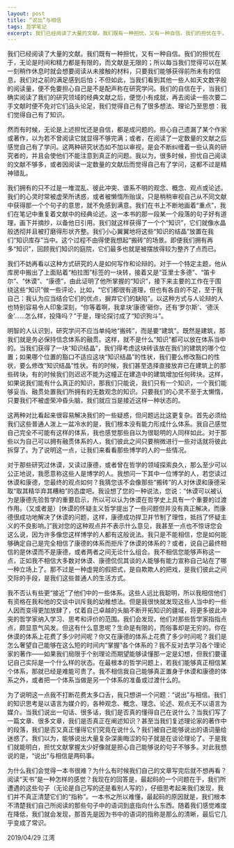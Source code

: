 ```yaml
---
layout: post
title: “说出”与相信
tags: 哲学笔记
excerpt: 我们已经阅读了大量的文献。我们既有一种担忧，又有一种自信。我们的担忧在于，无论是时间和精力都是有限的，而文献是无限的；所以每当我们觉得可以在某一刻稍作休息时就会想要阅读从未接触的材料，只要我们能够获得前所未有的信息，我们对之前的满足感到后怕；不但如此，当我们看到其他一些人如天文数字般的阅读量，便不免要担心自己是不是配声称在研究学问。
---
```


我们已经阅读了大量的文献。我们既有一种担忧，又有一种自信。我们的担忧在于，无论是时间和精力都是有限的，而文献是无限的；所以每当我们觉得可以在某一刻稍作休息时就会想要阅读从未接触的材料，只要我们能够获得前所未有的信息，我们对之前的满足感到后怕；不但如此，当我们看到其他一些人如天文数字般的阅读量，便不免要担心自己是不是配声称在研究学问。我们的自信在于，当我们确实阅读了我们的研究领域的经典文献之后，便觉小有成就，再去阅读一些次要二手文献时便不免对它们品头论足，我们觉得自己有了很多想法、理论乃至思想：我们觉得自己有了知识。 

然而有时候，无论是上述担忧还是自信，都是成问题的。担心自己遗漏了某个作家或著作，以为若不曾阅读它就显得不够完满；或者，在阅读了一定数量的文献之后感觉自己有了学问。这两种研究状态如不加以审视，是会不断纠缠着一些认真的研究者的，并且会使他们不能注意到真正的问题。我以为，很多时候，担忧自己阅读的文献不够多，或者因阅读一定数量的文献后而觉得自己有了学问，这都不过是精神错乱。

我们拥有的只不过是一堆混乱、彼此冲突、谱系不明的观念、概念、观点或论述。我们的心灵时常被虚荣所诱惑，或者被懒惰所贻误，只是稍稍审视自己从不同文献中获得那一个个句子的意思，就不免感到满意。我们在书上不断地画着“重点”，我们在笔记中重复着文献中的经典论述。这一本书的那一段某一个段落的句子好有道理，画下并摘抄，以备他日引用。我们就这样获得了一个个“知识”，它们就像水晶般透彻并且被打磨得形状齐整。我们小心翼翼地将这些“知识的结晶”放置在我们“知识库存”当中。这个过程不由得使我想起“搬砖”的场景。即便我们拥有再多“知识”，回顾我们知识的庭院，它们最多也就是被摆放得较为整齐了点而已。

我们不妨再看以这种方式研究的人是如何写作和论辩的。对于一个特定主题，他从库房中搬出了上面贴着“柏拉图”标签的一块转，接着又是“亚里士多德”、“笛卡尔”、“休谟”、“康德”，由此证明了他所掌握的“知识”，接下来主要的工作在于围绕这些“知识”做一些评论，比如，“它们都很有道理，但也有各自的不足，至于我自己：我认为应当结合它们的优点，摒弃它们的缺陷”。以这种方式与人论辩的人也特别容易令人印象深刻，“你等着啊，我拿块‘康德’砸你，还有‘罗尔斯’、‘德沃金’……怎么样，投降吗？”于是，理论探讨成了“知识狗斗”。 

明智的人认识到，研究学问不应当单纯地“搬砖”，而是要“建筑”。既然是建筑，那我们就是务必保持信念体系的融贯。这样，就不是什么“知识”都可以放在体系当中的。当我们获得了一块“知识结晶”，我们得考虑这块砖该放在我们的建筑的哪个位置；如果哪个位置的豁口不适应这块“知识结晶”的性状，我们要么修改豁口的性状，要么修改“知识结晶”性状。有的时候，我们甚至选择直接放弃已在建筑上的那些砖块，有的时候我们则迟迟不能为这幢正在建造中的建筑增加任何砖块。这样，如果说我们能有什么真正的知识，那我们只能说，我们只有一个知识，一个我们能够妥当、融贯处置我们所拥有的无数观念的知识。只要我们的心灵不至于太懒惰，只要我们不被虚荣冲昏头脑，我们就应当是接近这样一种状态的。

这两种对比看起来很容易解决我们的一些疑惑，但问题远比这更复杂。首先必须给我们这些普通人泼上一盆冷水的是，我们根本没有能力形成什么体系。我自己感觉自己完全不可能有这样的体系，我也感觉那些自以为很聪明的人同样如此。对于那些以为自己可以拥有融贯体系的人，我们彼此之间只要稍微进行一些对话就将彼此拆穿了。为了说明这一点，让我们来看看那些博学的人的一些情况。

对于那些研究过休谟，又读过康德，或者曾在哲学的领域探索良久，那么至少可以公正地说，我愿意称这些人是博学的人。我想问一下其中一位博学的人，若您读过休谟和康德，您最终的观点如何？我猜您该不会像那些“搬砖”的人对休谟和康德采取“取其精华弃其糟粕”的态度吧。我设想了您的一种说法，您说：“休谟可以被认为是康德先验哲学的重要启示，所以可以认为休谟在哲学史上具有一个重要的过渡作用。（又或者是）[休谟的怀疑主义哲学提出了一些问题但并没有真正解决，而康德很成功地解决了休谟的问题，这样，康德成功捍卫并节制了理性，抵挡了怀疑主义的不良影响。]”我对您的这种观点并不表示什么意见，我甚至一点也不惊讶您会这么说，因为许多像您这样博学的人都有这般说法。我只是不能相信，您是如何能够确定自己是完全相信了康德的体系而拒斥了休谟的体系的？或者，说自己最终相信的是休谟而不是康德，或者两者之间无论什么组合。我不相信您能够声称这一点，正如我不相信大多数对休谟、康德侃侃其谈的人能够有能力宣称自己站在了哪一种立场上了。那不过是一种虚晃的假把式，是自欺欺人的把戏，是我们彼此之间交际的手段，是我们这些普通人的生活方式。

我不否认有些更“接近”了他们中的一些体系。这些人远比我聪明，所以我相信他们有资格在我和他的交谈中训斥我的幼稚想法。但是我很快就发现这些人当中的一些人因而变得更加放肆了，仗着自己卓越的头脑不断开拓知识的疆域，将更多彼此冲突的哲学家纳入学习、思考和评价的范围。我们会发现，他们对那些哲学家指指点点，颇显意气风发。但这有什么意思呢？生命是有限的，而俗事却是无穷的。你在休谟的体系上花费了多少时间呢？你又在康德的体系上花费了多少时间呢？我们是怎么奢望自己能够在这么短的时间内“掌握”各个体系的？我不反对去学习各个理论家的著作——如果我们局限于个别理论而期望能够读懂那一定是幻想，但我们要谨记自己实际是一个什么样的状态。在最根本的哲学问题上，若我们能够真正相信某个体系，那就已经是难能可贵了。我不相信我自己能够真正置身于休谟和康德的体系之外，或者把一个体系当做是另一个体系的准备或过渡什么的。

为了说明这一点我不打断花费太多口舌，我只想讲一个问题：“说出”与相信。我们的知识思考是以语言为媒介的，各种观念、概念、理念、论述、观点无不以语言为媒介。当我们说出一句话、很多话，我们是否真的懂得自己在说什么？当我们写了一篇文章、很多文章，我们是否真正在阐述知识？甚至当我们复述理论家的著作中的段落，我们是否又真正懂得它们究竟在说什么？我们被自己能够说出的语词量给迷惑了。我们以为，能够说出大量复杂深奥晦涩的句子就是在谈论理论了。于是我们就能明白，担忧文献掌握太少好像就是担心自己能够说的句子不够多。对此我想说的是，“说出”与相信是两码事。

为什么我们会觉得一本书很难？为什么有时候我们自己的文章写完后就不想再看？阅读“天书”是一种怎样的感觉？我现在的回答是，最起码的一个问题在于，我们所遭遇的这些句子（无论是自己写的还是看别人写的），仔细思考起来我们发现，我们并不真正清楚它们的“指称”。一本书之所以难懂，最起码的原因就是，我们根本不清楚我们自己所阅读的那些句子中的语词到底指向什么东西。随着我们感觉难度在降低，我们就会发现，那首先是因为书中的语词的指称是那么的清晰，最后它几乎变成了常识。

2019/04/29 
江湾